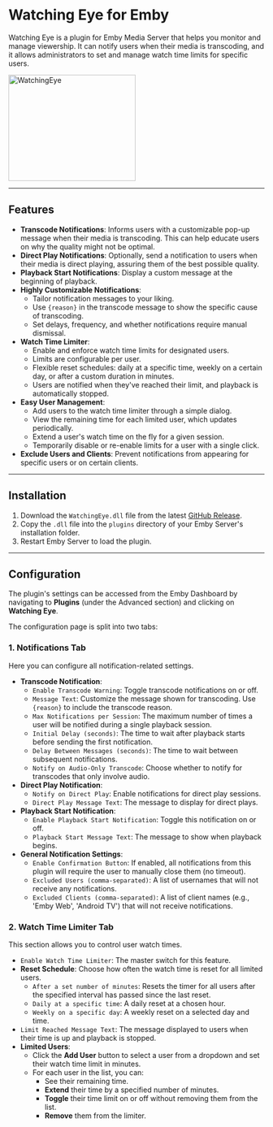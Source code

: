 # Watching Eye for Emby

Watching Eye is a plugin for Emby Media Server that helps you monitor and manage viewership. It can notify users when their media is transcoding, and it allows administrators to set and manage watch time limits for specific users.

<img width="250" height="209" alt="WatchingEye" src="https://github.com/user-attachments/assets/e3f62249-8b7d-42eb-b5fb-f3f9eb426170" />

---

## Features

-   **Transcode Notifications**: Informs users with a customizable pop-up message when their media is transcoding. This can help educate users on why the quality might not be optimal.
-   **Direct Play Notifications**: Optionally, send a notification to users when their media is direct playing, assuring them of the best possible quality.
-   **Playback Start Notifications**: Display a custom message at the beginning of playback.
-   **Highly Customizable Notifications**:
    -   Tailor notification messages to your liking.
    -   Use `{reason}` in the transcode message to show the specific cause of transcoding.
    -   Set delays, frequency, and whether notifications require manual dismissal.
-   **Watch Time Limiter**:
    -   Enable and enforce watch time limits for designated users.
    -   Limits are configurable per user.
    -   Flexible reset schedules: daily at a specific time, weekly on a certain day, or after a custom duration in minutes.
    -   Users are notified when they've reached their limit, and playback is automatically stopped.
-   **Easy User Management**:
    -   Add users to the watch time limiter through a simple dialog.
    -   View the remaining time for each limited user, which updates periodically.
    -   Extend a user's watch time on the fly for a given session.
    -   Temporarily disable or re-enable limits for a user with a single click.
-   **Exclude Users and Clients**: Prevent notifications from appearing for specific users or on certain clients.

---

## Installation

1.  Download the `WatchingEye.dll` file from the latest [GitHub Release](https://github.com/YOUR_USERNAME/YOUR_REPOSITORY/releases).
2.  Copy the `.dll` file into the `plugins` directory of your Emby Server's installation folder.
3.  Restart Emby Server to load the plugin.

---

## Configuration

The plugin's settings can be accessed from the Emby Dashboard by navigating to **Plugins** (under the Advanced section) and clicking on **Watching Eye**.

The configuration page is split into two tabs:

### 1. Notifications Tab

Here you can configure all notification-related settings.

-   **Transcode Notification**:
    -   `Enable Transcode Warning`: Toggle transcode notifications on or off.
    -   `Message Text`: Customize the message shown for transcoding. Use `{reason}` to include the transcode reason.
    -   `Max Notifications per Session`: The maximum number of times a user will be notified during a single playback session.
    -   `Initial Delay (seconds)`: The time to wait after playback starts before sending the first notification.
    -   `Delay Between Messages (seconds)`: The time to wait between subsequent notifications.
    -   `Notify on Audio-Only Transcode`: Choose whether to notify for transcodes that only involve audio.
-   **Direct Play Notification**:
    -   `Notify on Direct Play`: Enable notifications for direct play sessions.
    -   `Direct Play Message Text`: The message to display for direct plays.
-   **Playback Start Notification**:
    -   `Enable Playback Start Notification`: Toggle this notification on or off.
    -   `Playback Start Message Text`: The message to show when playback begins.
-   **General Notification Settings**:
    -   `Enable Confirmation Button`: If enabled, all notifications from this plugin will require the user to manually close them (no timeout).
    -   `Excluded Users (comma-separated)`: A list of usernames that will not receive any notifications.
    -   `Excluded Clients (comma-separated)`: A list of client names (e.g., 'Emby Web', 'Android TV') that will not receive notifications.

### 2. Watch Time Limiter Tab

This section allows you to control user watch times.

-   `Enable Watch Time Limiter`: The master switch for this feature.
-   **Reset Schedule**: Choose how often the watch time is reset for all limited users.
    -   `After a set number of minutes`: Resets the timer for all users after the specified interval has passed since the last reset.
    -   `Daily at a specific time`: A daily reset at a chosen hour.
    -   `Weekly on a specific day`: A weekly reset on a selected day and time.
-   `Limit Reached Message Text`: The message displayed to users when their time is up and playback is stopped.
-   **Limited Users**:
    -   Click the **Add User** button to select a user from a dropdown and set their watch time limit in minutes.
    -   For each user in the list, you can:
        -   See their remaining time.
        -   **Extend** their time by a specified number of minutes.
        -   **Toggle** their time limit on or off without removing them from the list.
        -   **Remove** them from the limiter.
